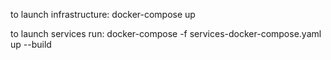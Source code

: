 
to launch infrastructure:
docker-compose up

to launch services run:
docker-compose -f services-docker-compose.yaml up --build

